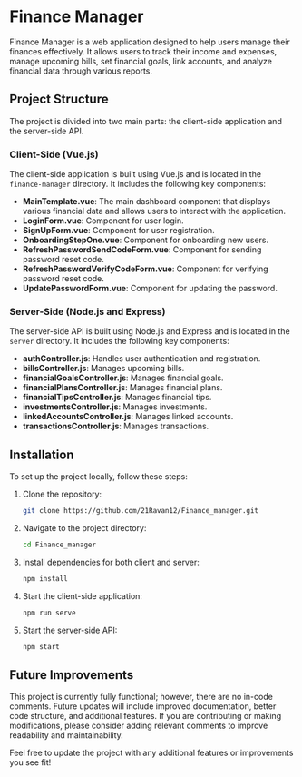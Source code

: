 # Finance Manager

Finance Manager is a web application designed to help users manage their finances effectively. It allows users to track their income and expenses, manage upcoming bills, set financial goals, link accounts, and analyze financial data through various reports.

## Project Structure

The project is divided into two main parts: the client-side application and the server-side API.

### Client-Side (Vue.js)

The client-side application is built using Vue.js and is located in the `finance-manager` directory. It includes the following key components:

- **MainTemplate.vue**: The main dashboard component that displays various financial data and allows users to interact with the application.
- **LoginForm.vue**: Component for user login.
- **SignUpForm.vue**: Component for user registration.
- **OnboardingStepOne.vue**: Component for onboarding new users.
- **RefreshPasswordSendCodeForm.vue**: Component for sending password reset code.
- **RefreshPasswordVerifyCodeForm.vue**: Component for verifying password reset code.
- **UpdatePasswordForm.vue**: Component for updating the password.

### Server-Side (Node.js and Express)

The server-side API is built using Node.js and Express and is located in the `server` directory. It includes the following key components:

- **authController.js**: Handles user authentication and registration.
- **billsController.js**: Manages upcoming bills.
- **financialGoalsController.js**: Manages financial goals.
- **financialPlansController.js**: Manages financial plans.
- **financialTipsController.js**: Manages financial tips.
- **investmentsController.js**: Manages investments.
- **linkedAccountsController.js**: Manages linked accounts.
- **transactionsController.js**: Manages transactions.

## Installation

To set up the project locally, follow these steps:

1. Clone the repository:
   ```sh
   git clone https://github.com/21Ravan12/Finance_manager.git
   ```

2. Navigate to the project directory:
   ```sh
   cd Finance_manager
   ```

3. Install dependencies for both client and server:
   ```sh
   npm install
   ```

4. Start the client-side application:
   ```sh
   npm run serve
   ```

5. Start the server-side API:
   ```sh
   npm start
   ```

## Future Improvements

This project is currently fully functional; however, there are no in-code comments. Future updates will include improved documentation, better code structure, and additional features. If you are contributing or making modifications, please consider adding relevant comments to improve readability and maintainability.

Feel free to update the project with any additional features or improvements you see fit!

